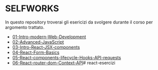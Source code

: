# SELFWORKS 

In questo repository troverai gli esericizi da svolgere durante il corso per argomento trattato. 

* [01-Intro-modern-Web-Development](./01-intro-modern-web-exercises/)
* [02-Advanced-JavaScript](./02-advanced-JavaScript/)
* [03-Intro-React-JSX-components](./03-Intro-React-JSX-components/)
* [04-React-Form-Basics](./04-React-Form-basics/)
* [05-React-components-lifecycle-Hooks-API-requests](./05-Components-lifecycle-API-requests-custom-hooks/)
* [06-React-router-dom-Context-API](./06-React-router-dom-Context-API/)# react-esercizi
